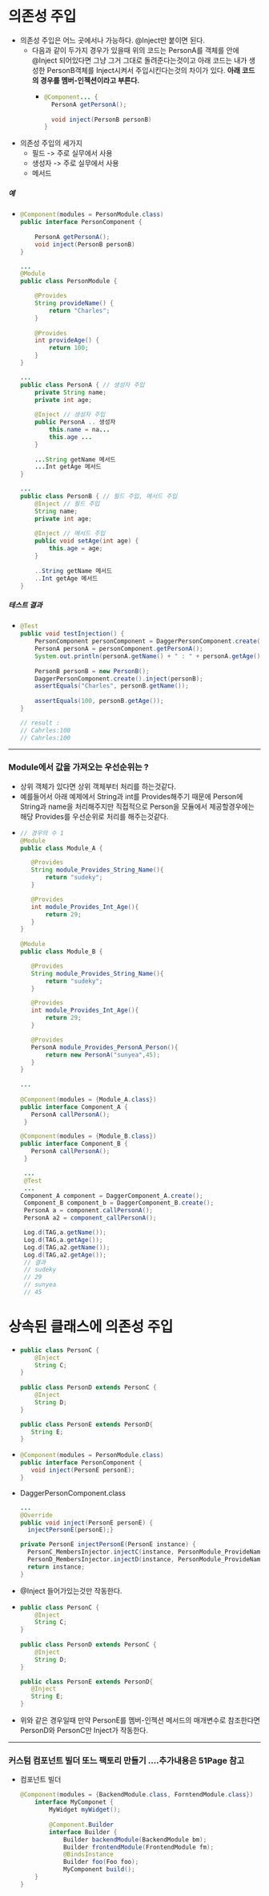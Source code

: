 # 의존성 주입
* 의존성 주입은 어느 곳에서나 가능하다. @Inject만 붙이면 된다.
  * 다음과 같이 두가지 경우가 있을때 위의 코드는 PersonA를 객체를 안에 @Inject 되어있다면 그냥 그거 그대로 돌려준다는것이고 아래 코드는 내가 생성한 PersonB객체를 Inject시켜서 주입시킨다는것의 차이가 있다. **아래 코드의 경우를 멤버-인젝션이라고 부른다.**
    * ```java
      @Component... {
        PersonA getPersonA();
        
        void inject(PersonB personB)
      }
    
* 의존성 주입의 세가지
  * 필드 -> 주로 실무에서 사용
  * 생성자 -> 주로 실무에서 사용
  * 메서드
##### 예
* ```java
  @Component(modules = PersonModule.class)
  public interface PersonComponent {
    
      PersonA getPersonA();
      void inject(PersonB personB)
  }
  
  ...
  @Module
  public class PersonModule {
  
      @Provides
      String provideName() {
          return "Charles";
      }
      
      @Provides
      int provideAge() {
          return 100;
      }
  }
  
  ...
  public class PersonA { // 생성자 주입
      private String name;
      private int age;
      
      @Inject // 생성자 주입
      public PersonA .. 생성자
          this.name = na...
          this.age ...
      }
      
      ...String getName 메서드
      ...Int getAge 메서드
  }
  
  ...
  public class PersonB { // 필드 주입, 메서드 주입
      @Inject // 필드 주입
      String name;
      private int age;
      
      @Inject // 메서드 주입
      public void setAge(int age) {
          this.age = age;
      }
      
      ..String getName 메서드
      ..Int getAge 메서드
  }
##### 테스트 결과
* ```java
  @Test
  public void testInjection() {
      PersonComponent personComponent = DaggerPersonComponent.create(); // 생성자 주입
      PersonA personA = personComponent.getPersonA();
      System.out.println(personA.getName() + " : " + personA.getAge());
      
      PersonB personB = new PersonB();
      DaggerPersonComponent.create().inject(personB);
      assertEquals("Charles", personB.getName());
      
      assertEquals(100, personB.getAge());
  }
  
  // result :
  // Cahrles:100
  // Cahrles:100
---  
### Module에서 값을 가져오는 우선순위는 ?
* 상위 객체가 있다면 상위 객체부터 처리를 하는것같다.
* 예를들어서 아래 예제에서 String과 int를 Provides해주기 때문에 Person에 String과 name을 처리해주지만 직접적으로 Person을 모듈에서 제공할경우에는 해당 Provides를 우선순위로 처리를 해주는것같다.
* ```java
  // 경우의 수 1
  @Module
  public class Module_A {

     @Provides
     String module_Provides_String_Name(){
         return "sudeky";
     }

     @Provides
     int module_Provides_Int_Age(){
         return 29;
     }
  }
 
  @Module
  public class Module_B {

     @Provides
     String module_Provides_String_Name(){
         return "sudeky";
     }

     @Provides
     int module_Provides_Int_Age(){
         return 29;
     }

     @Provides
     PersonA module_Provides_PersonA_Person(){
         return new PersonA("sunyea",45);
     }
  }
 
  ...
 
  @Component(modules = {Module_A.class})
  public interface Component_A {
     PersonA callPersonA();
   }
  
  @Component(modules = {Module_B.class})
  public interface Component_B {
     PersonA callPersonA();
   }
  
   ...
   @Test
   ...
  Component_A component = DaggerComponent_A.create();
   Component_B component_b = DaggerComponent_B.create();
   PersonA a = component.callPersonA();  
   PersonA a2 = component_callPersonA();  
  
   Log.d(TAG,a.getName());
   Log.d(TAG,a.getAge());
   Log.d(TAG,a2.getName());
   Log.d(TAG,a2.getAge());
   // 결과
   // sudeky
   // 29
   // sunyea
   // 45
# 상속된 클래스에 의존성 주입
* ```java
  public class PersonC {
      @Inject
      String C;
  }
 
  public class PersonD extends PersonC {
      @Inject
      String D;
  }

  public class PersonE extends PersonD{
     String E;
  }
* ```java
  @Component(modules = PersonModule.class)
  public interface PersonComponent {
     void inject(PersonE personE);
  }
* DaggerPersonComponent.class
  ```java
  ...
  @Override
  public void inject(PersonE personE) {
    injectPersonE(personE);}

  private PersonE injectPersonE(PersonE instance) {
    PersonC_MembersInjector.injectC(instance, PersonModule_ProvideNameFactory.provideName(personModule));
    PersonD_MembersInjector.injectD(instance, PersonModule_ProvideNameFactory.provideName(personModule));
    return instance;
  }
* @Inject 들어가있는것만 작동한다.
* ```java
  public class PersonC {
      @Inject
      String C;
  }
 
  public class PersonD extends PersonC {
      @Inject
      String D;
  }

  public class PersonE extends PersonD{
     @Inject
     String E;
  }
* 위와 같은 경우일때 만약 PersonE를 멤버-인젝션 메서드의 매개변수로 참조한다면 PersonD와 PersonC만 Inject가 작동한다.
---
### 커스텀 컴포넌트 빌더 또느 팩토리 만들기 ....추가내용은 51Page 참고
* 컴포넌트 빌더
  ```java
  @Component(modules = {BackendModule.class, ForntendModule.class})
      interface MyComponet {
          MyWidget myWidget();
          
          @Component.Builder
          interface Builder {
              Builder backendModule(BackendModule bm);
              Builder frontendModule(FrontendModule fm);
              @BindsInstance
              Builder foo(Foo foo);
              MyComponent build();
      }
  }
  

 


